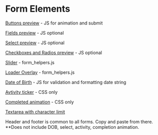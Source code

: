 # Form Elements

[Buttons preview](https://www.envoyhub.com/style-guide/buttons.html) - JS for animation and submit

[Fields preview](https://www.envoyhub.com/style-guide/fields.html) - JS optional 

[Select preview](https://www.envoyhub.com/style-guide/select.html) - JS optional 

[Checkboxes and Radios preview](https://www.envoyhub.com/style-guide/checkboxes-and-radios.html) - JS optional 

[Slider](https://www.envoyhub.com/style-guide/slider.html) - form_helpers.js

[Loader Overlay](https://www.envoyhub.com/style-guide/loader.html) - form_helpers.js

[Date of Birth](https://www.envoyhub.com/style-guide/dob.html) - JS for validation and formatting date string

[Avtivity ticker](https://www.envoyhub.com/style-guide/ticker.html) - CSS only

[Completed animation](https://www.envoyhub.com/style-guide/completion.html) - CSS only

[Textarea with character limit](https://www.envoyhub.com/style-guide/fields.html)

Header and footer is common to all forms. Copy and paste from there. **Does not include DOB, select, activity, completion animation.
